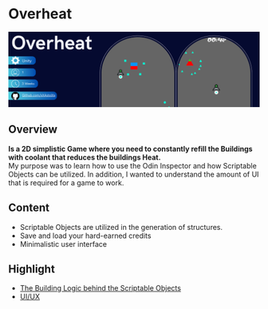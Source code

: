 # Overheat
![Tactical Banner](ReadMe/TacticalBanner.png)

## Overview
**Is a 2D simplistic Game where you need to constantly refill the Buildings with coolant that reduces the buildings Heat.**
<br>
My purpose was to learn how to use the Odin Inspector and how Scriptable Objects can be utilized. In addition, I wanted to understand the amount of UI that is required for a game to work.
## Content
- Scriptable Objects are utilized in the generation of structures.
- Save and load your hard-earned credits
- Minimalistic user interface 
## Highlight
- [The Building Logic behind the Scriptable Objects](https://github.com/xXAstolXx/Tactical/blob/main/Assets/Scripts/Building.cs)
- [UI/UX](https://github.com/xXAstolXx/Tactical/tree/main/Assets/Scripts/UI)
